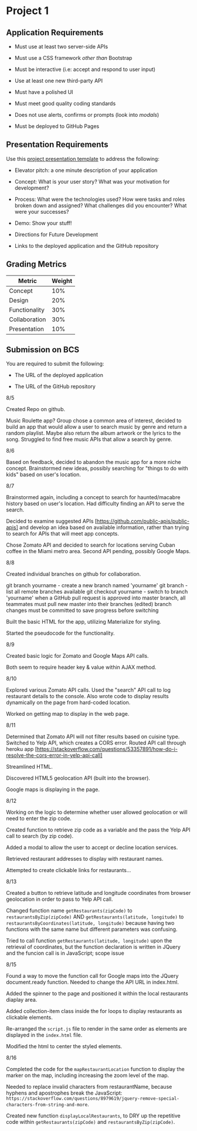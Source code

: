 # Project 1

## Application Requirements

* Must use at least two server-side APIs

* Must use a CSS framework _other than_ Bootstrap

* Must be interactive (i.e: accept and respond to user input)

* Use at least one new third-party API

* Must have a polished UI

* Must meet good quality coding standards

* Does not use alerts, confirms or prompts (look into _modals_)

* Must be deployed to GitHub Pages


## Presentation Requirements

Use this [project presentation template](https://docs.google.com/presentation/d/1_u8TKy5zW5UlrVQVnyDEZ0unGI2tjQPDEpA0FNuBKAw/edit?usp=sharing) to address the following: 

* Elevator pitch: a one minute description of your application

* Concept: What is your user story? What was your motivation for development?

* Process: What were the technologies used? How were tasks and roles broken down and assigned? What challenges did you encounter? What were your successes?

* Demo: Show your stuff!

* Directions for Future Development

* Links to the deployed application and the GitHub repository


## Grading Metrics 

| Metric        | Weight | 
| ---           | ---    |
| Concept       | 10%    |
| Design        | 20%    |
| Functionality | 30%    |
| Collaboration | 30%    |
| Presentation  | 10%    |


## Submission on BCS

You are required to submit the following:

* The URL of the deployed application

* The URL of the GitHub repository

8/5

Created Repo on github.

Music Roulette app?  Group chose a common area of interest, decided to build an app that would allow a user to search music by genre and return a random playlist.  Maybe also return the album artwork or the lyrics to the song.  Struggled to find free music APIs that allow a search by genre.

8/6

Based on feedback, decided to abandon the music app for a more niche concept. Brainstormed new ideas, possibly searching for "things to do with kids" based on user's location.

8/7

Brainstormed again, including a concept to search for haunted/macabre history based on user's location.  Had difficulty finding an API to serve the search.

Decided to examine suggested APIs [https://github.com/public-apis/public-apis] and develop an idea based on available information, rather than trying to search for APIs that will meet app concepts.

Chose Zomato API and decided to search for locations serving Cuban coffee in the Miami metro area.  Second API pending, possibly Google Maps.

8/8  

Created individual branches on github for collaboration.

git branch yourname - create a new branch named 'yourname'
git branch - list all remote branches available
git checkout yourname  - switch to branch 'yourname'
when a GitHub pull request is approved into master branch, all teammates must pull new master into their branches (edited) 
branch changes must be committed to save progress before switching

Built the basic HTML for the app, utilizing Materialize for styling.

Started the pseudocode for the functionality.

8/9

Created basic logic for Zomato and Google Maps API calls.

Both seem to require header key & value within AJAX method.

8/10

Explored various Zomato API calls.  Used the "search" API call to log restaurant details to the console.  Also wrote code to display results dynamically on the page from hard-coded location.

Worked on getting map to display in the web page.

8/11

Determined that Zomato API will not filter results based on cuisine type.  Switched to Yelp API, which creates a CORS error.  Routed API call through heroku app [https://stackoverflow.com/questions/53357891/how-do-i-resolve-the-cors-error-in-yelp-api-call]

Streamlined HTML.

Discovered HTML5 geolocation API (built into the browser).

Google maps is displaying in the page.

8/12

Working on the logic to determine whether user allowed geolocation or will need to enter the zip code.

Created function to retrieve zip code as a variable and the pass the Yelp API call to search (by zip code).

Added a modal to allow the user to accept or decline location services.

Retrieved restaurant addresses to display with restaurant names.

Attempted to create clickable links for restaurants...

8/13

Created a button to retrieve latitude and longitude coordinates from browser geolocation in order to pass to Yelp API call.

Changed function name `getRestaurants(zipCode)` to `restaurantsByZip(zipCode)` 
AND `getRestaurants(latitude, longitude)` to `restaurantsByCoordinates(latitude, longitude)`
because having two functions with the same name but different parameters was confusing.

Tried to call function `getRestaurants(latitude, longitude)` upon the retrieval of coordinates, but the function declaration is written in JQuery and the funcion call is in JavaScript; scope issue 

8/15

Found a way to move the function call for Google maps into the JQuery document.ready function.  Needed to change the API URL in index.html.

Added the spinner to the page and positioned it within the local restaurants diaplay area.

Added collection-item class inside the for loops to display restaurants as clickable elements.

Re-arranged the `script.js` file to render in the same order as elements are displayed in the `index.html` file.

Modified the html to center the styled elements.

8/16

Completed the code for the `mapRestaurantLocation` function to display the marker on the map, 
including increasing the zoom level of the map.

Needed to replace invalid characters from restaurantName, because hyphens and apostrophes break the JavaScript:
`https://stackoverflow.com/questions/8979619/jquery-remove-special-characters-from-string-and-more`.

Created new function `displayLocalRestaurants`, to DRY up the repetitive code within `getRestaurants(zipCode)` and `restaurantsByZip(zipCode)`.












